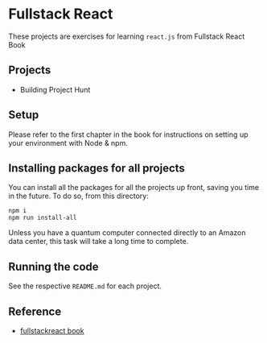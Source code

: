 # Fullstack React
These projects are exercises for learning `react.js` from Fullstack React Book 

## Projects
- Building Project Hunt

## Setup

Please refer to the first chapter in the book for instructions on setting up your environment with Node & npm.

## Installing packages for all projects

You can install all the packages for all the projects up front, saving you time in the future. To do so, from this directory:

```
npm i
npm run install-all
```

Unless you have a quantum computer connected directly to an Amazon data center, this task will take a long time to complete.

## Running the code

See the respective `README.md` for each project.

## Reference
- [fullstackreact book](https://www.newline.co/fullstack-react/)